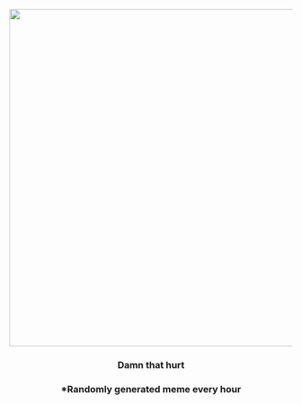 <p align="center">
        <img src="https://i.redd.it/mmrl0ucmwpq81.gif" width="600" height="600">
        </p>
        <h3 align="center">Damn that hurt</h3>
        <h3 align="center">*Randomly generated meme every hour</h3>
    